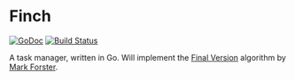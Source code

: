 # Finch

[![GoDoc](https://godoc.org/github.com/BrianHicks/finch?status.png)](https://godoc.org/github.com/BrianHicks/finch)
[![Build Status](https://travis-ci.org/BrianHicks/finch.png?branch=master)](https://travis-ci.org/BrianHicks/finch)

A task manager, written in Go. Will implement the [Final Version][fv] algorithm by [Mark Forster][mf].

[mf]: http://markforster.squarespace.com/ "Get Everything Done - Mark Forster"
[fv]: http://archive.constantcontact.com/fs004/1100358239599/archive/1109980854493.html "Final Version"
